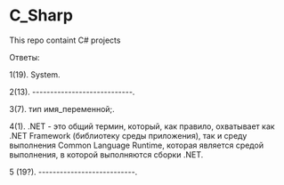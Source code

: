 # C_Sharp
This repo containt C# projects

Ответы:
<p>1(19). System.
<p>2(13). ----------------------------.
<p>3(7). тип имя_переменной;.
<p>4(1). .NET - это общий термин, который, как правило, охватывает как .NET Framework (библиотеку среды приложения), так и среду выполнения Common Language Runtime, которая является средой выполнения, в которой выполняются сборки .NET.
<p>5 (19?). ---------------------------.
